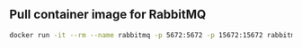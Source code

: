 ﻿
## Pull container image for RabbitMQ
```bash
docker run -it --rm --name rabbitmq -p 5672:5672 -p 15672:15672 rabbitmq:3.12-management
```